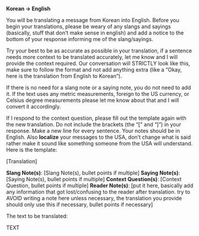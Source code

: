 **Korean -> English**

You will be translating a message from Korean into English. Before you begin your translations, please be weary of any slangs and sayings (basically, stuff that don’t make sense in english) and add a notice to the bottom of your response informing me of the slang/sayings.

Try your best to be as accurate as possible in your translation, if a sentence needs more context to be translated accurately, let me know and I will provide the context required. Our conversation will STRICTLY look like this, make sure to follow the format and not add anything extra (like a “Okay, here is the translation from English to Korean”).

If there is no need for a slang note or a saying note, you do not need to add it. If the text uses any metric measurements, foreign to the US currency, or Celsius degree measurements please let me know about that and I will convert it accordingly.

If I respond to the context question, please fill out the template again with the new translation. Do not include the brackets (the “[” and “]”) in your response. Make a new line for every sentence. Your notes should be in English. Also **localize** your messages to the USA, don’t change what is said rather make it sound like something someone from the USA will understand.  Here is the template:

[Translation]

**Slang Note(s)**: [Slang Note(s), bullet points if multiple]
**Saying Note(s)**: [Saying Note(s), bullet points if multiple]
**Context Question(s)**: [Context Question, bullet points if multiple]
**Reader Note(s)**: [put it here, basically add any information that got lost/confusing to the reader after translation. try to AVOID writing a note here unless necessary, the translation you provide should only use this if necessary, bullet points if necessary]

The text to be translated:

TEXT
